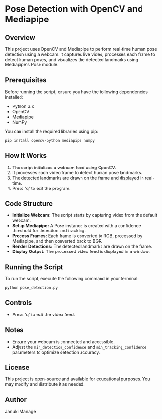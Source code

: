# Pose Detection with OpenCV and Mediapipe

## Overview
This project uses OpenCV and Mediapipe to perform real-time human pose detection using a webcam. It captures live video, processes each frame to detect human poses, and visualizes the detected landmarks using Mediapipe's Pose module.

## Prerequisites
Before running the script, ensure you have the following dependencies installed:

- Python 3.x
- OpenCV
- Mediapipe
- NumPy

You can install the required libraries using pip:
```sh
pip install opencv-python mediapipe numpy
```

## How It Works
1. The script initializes a webcam feed using OpenCV.
2. It processes each video frame to detect human pose landmarks.
3. The detected landmarks are drawn on the frame and displayed in real-time.
4. Press 'q' to exit the program.

## Code Structure
- **Initialize Webcam:** The script starts by capturing video from the default webcam.
- **Setup Mediapipe:** A Pose instance is created with a confidence threshold for detection and tracking.
- **Process Frames:** Each frame is converted to RGB, processed by Mediapipe, and then converted back to BGR.
- **Render Detections:** The detected landmarks are drawn on the frame.
- **Display Output:** The processed video feed is displayed in a window.

## Running the Script
To run the script, execute the following command in your terminal:
```sh
python pose_detection.py
```

## Controls
- Press 'q' to exit the video feed.

## Notes
- Ensure your webcam is connected and accessible.
- Adjust the `min_detection_confidence` and `min_tracking_confidence` parameters to optimize detection accuracy.

## License
This project is open-source and available for educational purposes. You may modify and distribute it as needed.

## Author
Januki Manage

